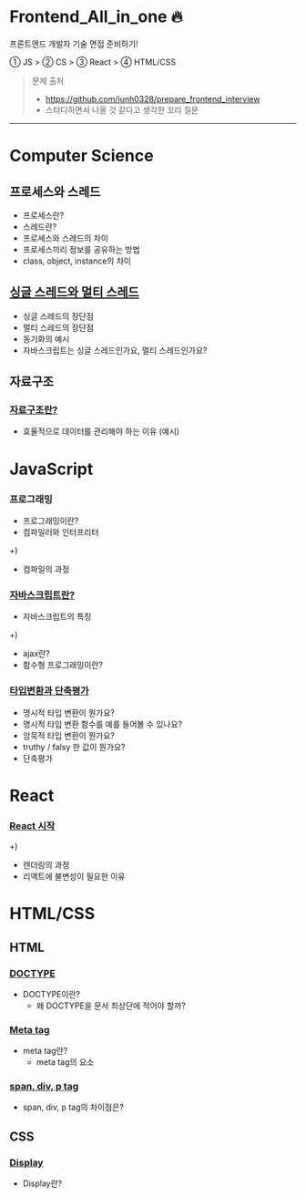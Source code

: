 # Frontend_All_in_one 🔥
프론트엔드 개발자 기술 면접 준비하기!

① JS > ② CS > ③ React > ④ HTML/CSS
> 문제 출처
> - https://github.com/junh0328/prepare_frontend_interview
> - 스터디하면서 나올  것 같다고 생각한 꼬리 질문

---

# Computer Science
## 프로세스와 스레드
- 프로세스란?
- 스레드란?
- 프로세스와 스레드의 차이
- 프로세스끼리 정보를 공유하는 방법
- class, object, instance의 차이
## [싱글 스레드와 멀티 스레드](/ComputerScience/싱글스레드와멀티스레드.md)
- 싱글 스레드의 장단점
- 멀티 스레드의 장단점
- 동기화의 예시
- 자바스크립트는 싱글 스레드인가요, 멀티 스레드인가요?

## 자료구조
### [자료구조란?](/ComputerScience/Datatype.md)
- 효율적으로 데이터를 관리해야 하는 이유 (예시)

# JavaScript
### 프로그래밍
- 프로그래밍이란?
- 컴파일러와 인터프리터
  
+)
- 컴파일의 과정
### [자바스크립트란?](/Javascript/자바스크립트란.md)
- 자바스크립트의 특징

+) 
- ajax란?
- 함수형 프로그래밍이란?

### [타입변환과 단축평가](/Javascript/타입변환과%20단축평가.md)
- 명시적 타입 변환이 뭔가요?
- 명시적 타입 변환 함수를 예를 들어볼 수 있나요?
- 암묵적 타입 변환이 뭔가요?
- truthy / falsy 한 값이 뭔가요?
- 단축평가
# React
### [React 시작](/React/React-시작.md)
+)
- 렌더링의 과정
- 리액트에 불변성이 필요한 이유
# HTML/CSS

## HTML
### [DOCTYPE](/HTMLCSS/Doctype.md)
- DOCTYPE이란?
  - 왜 DOCTYPE을 문서 최상단에 적어야 할까?
### [Meta tag](/HTMLCSS/Doctype.md)
- meta tag란?
  - meta tag의 요소
### [span, div, p tag](/HTMLCSS/태그.md)
- span, div, p tag의 차이점은?

## CSS
### [Display](/HTMLCSS/디스플레이.md)
- Display란?
